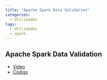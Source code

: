 ```yaml
---
title: "Apache Spark Data Validation"
categories:
  - Utilidades
tags:
  - Utilidades
  - spark
---
```


## Apache Spark Data Validation

- [Video](https://databricks.com/session/apache-spark-data-validation)
- [Código](https://github.com/target/data-validator)

